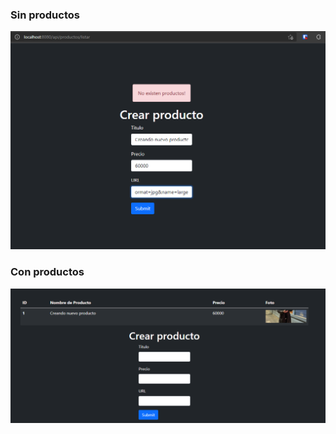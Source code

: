 ### Sin productos
![alt-text](https://github.com/nicx-g/coder-backend-17055/blob/desafio-10/public/evidence/Screenshot_152.png "Sin productos")
### Con productos
![alt-text](https://github.com/nicx-g/coder-backend-17055/blob/desafio-10/public/evidence/Screenshot_153.png "Con productos")